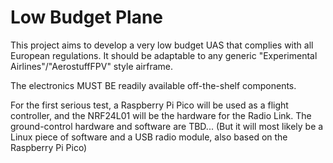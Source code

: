 # Low Budget Plane

This project aims to develop a very low budget UAS that complies with all European regulations. It should be adaptable to any generic "Experimental Airlines"/"AerostuffFPV" style airframe.

The electronics MUST BE readily available off-the-shelf components.

For the first serious test, a Raspberry Pi Pico will be used as a flight controller, and the NRF24L01 will be the hardware for the Radio Link. The ground-control hardware and software are TBD...
(But it will most likely be a Linux piece of software and a USB radio module, also based on the Raspberry Pi Pico)

